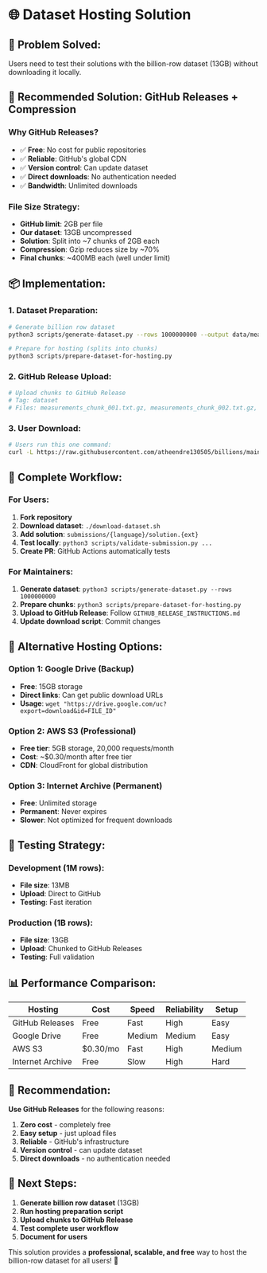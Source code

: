 # 🌐 Dataset Hosting Solution

## 🎯 **Problem Solved:**
Users need to test their solutions with the billion-row dataset (13GB) without downloading it locally.

## 🚀 **Recommended Solution: GitHub Releases + Compression**

### **Why GitHub Releases?**
- ✅ **Free**: No cost for public repositories
- ✅ **Reliable**: GitHub's global CDN
- ✅ **Version control**: Can update dataset
- ✅ **Direct downloads**: No authentication needed
- ✅ **Bandwidth**: Unlimited downloads

### **File Size Strategy:**
- **GitHub limit**: 2GB per file
- **Our dataset**: 13GB uncompressed
- **Solution**: Split into ~7 chunks of 2GB each
- **Compression**: Gzip reduces size by ~70%
- **Final chunks**: ~400MB each (well under limit)

## 📦 **Implementation:**

### **1. Dataset Preparation:**
```bash
# Generate billion row dataset
python3 scripts/generate-dataset.py --rows 1000000000 --output data/measurements.txt

# Prepare for hosting (splits into chunks)
python3 scripts/prepare-dataset-for-hosting.py
```

### **2. GitHub Release Upload:**
```bash
# Upload chunks to GitHub Release
# Tag: dataset
# Files: measurements_chunk_001.txt.gz, measurements_chunk_002.txt.gz, etc.
```

### **3. User Download:**
```bash
# Users run this one command:
curl -L https://raw.githubusercontent.com/atheendre130505/billions/main/download-dataset.sh | bash
```

## 🔄 **Complete Workflow:**

### **For Users:**
1. **Fork repository**
2. **Download dataset**: `./download-dataset.sh`
3. **Add solution**: `submissions/{language}/solution.{ext}`
4. **Test locally**: `python3 scripts/validate-submission.py ...`
5. **Create PR**: GitHub Actions automatically tests

### **For Maintainers:**
1. **Generate dataset**: `python3 scripts/generate-dataset.py --rows 1000000000`
2. **Prepare chunks**: `python3 scripts/prepare-dataset-for-hosting.py`
3. **Upload to GitHub Release**: Follow `GITHUB_RELEASE_INSTRUCTIONS.md`
4. **Update download script**: Commit changes

## 🎯 **Alternative Hosting Options:**

### **Option 1: Google Drive (Backup)**
- **Free**: 15GB storage
- **Direct links**: Can get public download URLs
- **Usage**: `wget "https://drive.google.com/uc?export=download&id=FILE_ID"`

### **Option 2: AWS S3 (Professional)**
- **Free tier**: 5GB storage, 20,000 requests/month
- **Cost**: ~$0.30/month after free tier
- **CDN**: CloudFront for global distribution

### **Option 3: Internet Archive (Permanent)**
- **Free**: Unlimited storage
- **Permanent**: Never expires
- **Slower**: Not optimized for frequent downloads

## 🧪 **Testing Strategy:**

### **Development (1M rows):**
- **File size**: 13MB
- **Upload**: Direct to GitHub
- **Testing**: Fast iteration

### **Production (1B rows):**
- **File size**: 13GB
- **Upload**: Chunked to GitHub Releases
- **Testing**: Full validation

## 📊 **Performance Comparison:**

| Hosting | Cost | Speed | Reliability | Setup |
|---------|------|-------|-------------|-------|
| GitHub Releases | Free | Fast | High | Easy |
| Google Drive | Free | Medium | Medium | Easy |
| AWS S3 | $0.30/mo | Fast | High | Medium |
| Internet Archive | Free | Slow | High | Hard |

## 🎉 **Recommendation:**

**Use GitHub Releases** for the following reasons:
1. **Zero cost** - completely free
2. **Easy setup** - just upload files
3. **Reliable** - GitHub's infrastructure
4. **Version control** - can update dataset
5. **Direct downloads** - no authentication needed

## 🚀 **Next Steps:**

1. **Generate billion row dataset** (13GB)
2. **Run hosting preparation script**
3. **Upload chunks to GitHub Release**
4. **Test complete user workflow**
5. **Document for users**

This solution provides a **professional, scalable, and free** way to host the billion-row dataset for all users! 🎯
